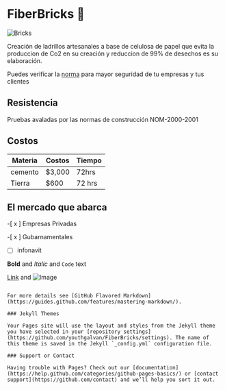 # FiberBricks 📜
![Bricks](https://www.google.com/url?sa=i&rct=j&q=&esrc=s&source=images&cd=&cad=rja&uact=8&ved=2ahUKEwingOPD1aXiAhWXnp4KHTDxBMQQjRx6BAgBEAU&url=https%3A%2F%2Fwww.homedepot.com%2Fp%2F8-in-x-2-1-4-in-x-4-in-Clay-Brick-RED0126MCO%2F100323015&psig=AOvVaw3YSAZyKhU4kldeo5VGJxW2&ust=1558289122448108)

Creación de ladrillos artesanales a base de celulosa de papel que evita la produccion de Co2 en su creación y reduccion de 99% de desechos es su elaboración.

Puedes verificar la  [norma](https://norma.NOM.com) para mayor seguridad de tu empresas y tus clientes

## Resistencia 
 Pruebas avaladas por las normas de construcción NOM-2000-2001 

## Costos 

Materia | Costos | Tiempo
--------|--------|---------
cemento |  $3,000|   72hrs
Tierra  |  $600  |  72 hrs

## El mercado que abarca 

-[ x ] Empresas Privadas

-[ x ] Gubarnamentales

-[  ] infonavit



**Bold** and _Italic_ and `Code` text

[Link](url) and ![Image](src)
```

For more details see [GitHub Flavored Markdown](https://guides.github.com/features/mastering-markdown/).

### Jekyll Themes

Your Pages site will use the layout and styles from the Jekyll theme you have selected in your [repository settings](https://github.com/youthgalvan/FiberBricks/settings). The name of this theme is saved in the Jekyll `_config.yml` configuration file.

### Support or Contact

Having trouble with Pages? Check out our [documentation](https://help.github.com/categories/github-pages-basics/) or [contact support](https://github.com/contact) and we’ll help you sort it out.
